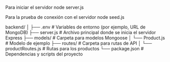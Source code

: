 Para iniciar el servidor
node server.js

Para la prueba de conexión con el servidor
node seed.js

backend/
│
├── .env # Variables de entorno (por ejemplo, URL de MongoDB)
├── server.js # Archivo principal donde se inicia el servidor Express
├── models/ # Carpeta para modelos Mongoose
│ └── Product.js # Modelo de ejemplo
├── routes/ # Carpeta para rutas de API
│ └── productRoutes.js # Rutas para los productos
└── package.json # Dependencias y scripts del proyecto
